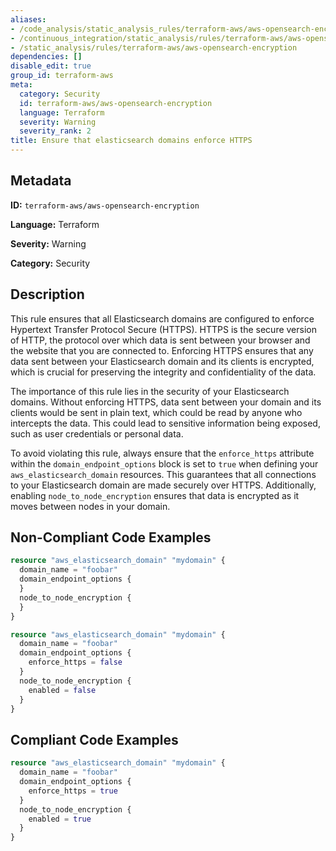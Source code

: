 ```yaml
---
aliases:
- /code_analysis/static_analysis_rules/terraform-aws/aws-opensearch-encryption
- /continuous_integration/static_analysis/rules/terraform-aws/aws-opensearch-encryption
- /static_analysis/rules/terraform-aws/aws-opensearch-encryption
dependencies: []
disable_edit: true
group_id: terraform-aws
meta:
  category: Security
  id: terraform-aws/aws-opensearch-encryption
  language: Terraform
  severity: Warning
  severity_rank: 2
title: Ensure that elasticsearch domains enforce HTTPS
---
```

<!--  SOURCED FROM https://github.com/DataDog/datadog-static-analyzer-rule-docs -->


## Metadata
**ID:** `terraform-aws/aws-opensearch-encryption`

**Language:** Terraform

**Severity:** Warning

**Category:** Security

## Description
This rule ensures that all Elasticsearch domains are configured to enforce Hypertext Transfer Protocol Secure (HTTPS). HTTPS is the secure version of HTTP, the protocol over which data is sent between your browser and the website that you are connected to. Enforcing HTTPS ensures that any data sent between your Elasticsearch domain and its clients is encrypted, which is crucial for preserving the integrity and confidentiality of the data.

The importance of this rule lies in the security of your Elasticsearch domains. Without enforcing HTTPS, data sent between your domain and its clients would be sent in plain text, which could be read by anyone who intercepts the data. This could lead to sensitive information being exposed, such as user credentials or personal data.

To avoid violating this rule, always ensure that the `enforce_https` attribute within the `domain_endpoint_options` block is set to `true` when defining your `aws_elasticsearch_domain` resources. This guarantees that all connections to your Elasticsearch domain are made securely over HTTPS. Additionally, enabling `node_to_node_encryption` ensures that data is encrypted as it moves between nodes in your domain.

## Non-Compliant Code Examples
```terraform
resource "aws_elasticsearch_domain" "mydomain" {
  domain_name = "foobar"
  domain_endpoint_options {
  }
  node_to_node_encryption {
  }
}
```

```terraform
resource "aws_elasticsearch_domain" "mydomain" {
  domain_name = "foobar"
  domain_endpoint_options {
    enforce_https = false
  }
  node_to_node_encryption {
    enabled = false
  }
}
```

## Compliant Code Examples
```terraform
resource "aws_elasticsearch_domain" "mydomain" {
  domain_name = "foobar"
  domain_endpoint_options {
    enforce_https = true
  }
  node_to_node_encryption {
    enabled = true
  }
}
```
